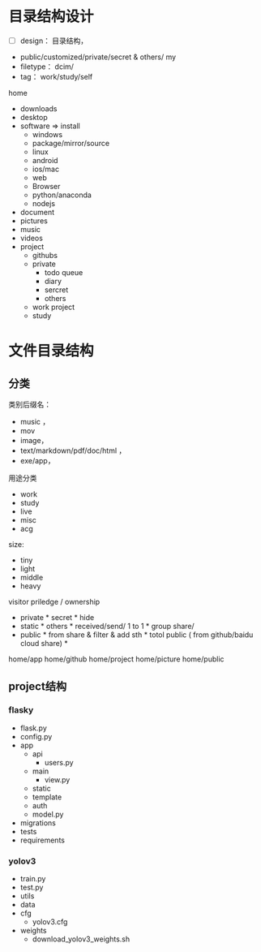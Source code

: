 # 目录结构设计    


- [ ] design： 目录结构，

* public/customized/private/secret & others/ my
* filetype： dcim/
* tag： work/study/self


home


* downloads
* desktop
* software => install
    * windows
    * package/mirror/source
    * linux
    * android
    * ios/mac
    * web
    * Browser
    * python/anaconda
    * nodejs
* document
* pictures
* music
* videos
* project
    * githubs
    * private
        * todo queue
        * diary
        * sercret
        * others
    * work project
    * study 


# 文件目录结构



## 分类

类别后缀名：
* music ， 
* mov
* image， 
* text/markdown/pdf/doc/html ，
* exe/app，

用途分类
* work
* study
* live
* misc
* acg

size:
* tiny
* light
* middle
* heavy 

visitor priledge / ownership
* private
        * secret
        * hide
* static
        * others 
        * received/send/ 1 to 1
        * group share/
* public
        * from share & filter & add sth
        * totol public ( from github/baidu cloud share)
        *

home/app 
home/github
home/project
home/picture
home/public

## project结构

### flasky


* flask.py
* config.py
* app
    * api
        * users.py
    * main
        * view.py
    * static
    * template
    * auth
    * model.py
* migrations
* tests
* requirements


### yolov3

* train.py
* test.py
* utils
* data
* cfg
    * yolov3.cfg
* weights
    * download_yolov3_weights.sh